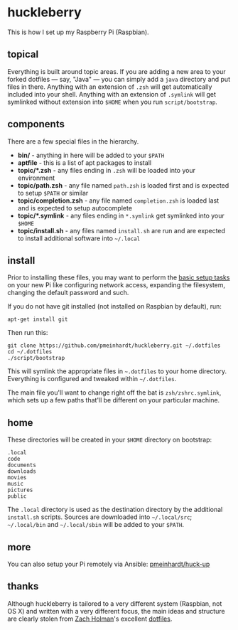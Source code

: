 # huckleberry

This is how I set up my Raspberry Pi (Raspbian).

## topical

Everything is built around topic areas. If you are adding a new area to your
forked dotfiles — say, "Java" — you can simply add a `java` directory and put
files in there. Anything with an extension of `.zsh` will get automatically
included into your shell. Anything with an extension of `.symlink` will get
symlinked without extension into `$HOME` when you run `script/bootstrap`.

## components

There are a few special files in the hierarchy.

- **bin/** - anything in here will be added to your `$PATH`
- **aptfile** - this is a list of apt packages to install
- **topic/*.zsh** - any files ending in `.zsh` will be loaded into your environment
- **topic/path.zsh** - any file named `path.zsh` is loaded first and is expected to setup `$PATH` or similar
- **topic/completion.zsh** - any file named `completion.zsh` is loaded last and is expected to setup autocomplete
- **topic/*.symlink** - any files ending in `*.symlink` get symlinked into your `$HOME`
- **topic/install.sh** - any files named `install.sh` are run and are expected to install additional software into `~/.local`

## install

Prior to installing these files, you may want to perform the [basic setup
tasks](https://gist.github.com/pmeinhardt/893f9ca32b9baf8794cda08c27001c03) on
your new Pi like configuring network access, expanding the filesystem, changing
the default password and such.

If you do not have git installed (not installed on Raspbian by default), run:

```shell
apt-get install git
```

Then run this:

```shell
git clone https://github.com/pmeinhardt/huckleberry.git ~/.dotfiles
cd ~/.dotfiles
./script/bootstrap
```

This will symlink the appropriate files in `~.dotfiles` to your home directory. Everything is configured and tweaked within `~/.dotfiles`.

The main file you'll want to change right off the bat is `zsh/zshrc.symlink`,
which sets up a few paths that'll be different on your particular machine.

## home

These directories will be created in your `$HOME` directory on bootstrap:

```
.local
code
documents
downloads
movies
music
pictures
public
```

The `.local` directory is used as the destination directory by the additional
`install.sh` scripts. Sources are downloaded into `~/.local/src`;
`~/.local/bin` and `~/.local/sbin` will be added to your `$PATH`.

## more

You can also setup your Pi remotely via Ansible:
[pmeinhardt/huck-up](https://github.com/pmeinhardt/huck-up)

## thanks

Although huckleberry is tailored to a very different system (Raspbian, not OS
X) and written with a very different focus, the main ideas and structure are
clearly stolen from [Zach Holman](https://github.com/holman)'s excellent
[dotfiles](https://github.com/holman/dotfiles).
